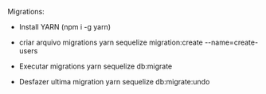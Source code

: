 Migrations:

* Install YARN (npm i -g yarn)
* criar arquivo migrations
    yarn sequelize migration:create --name=create-users

* Executar migrations
    yarn sequelize db:migrate

* Desfazer ultima migration
    yarn sequelize db:migrate:undo